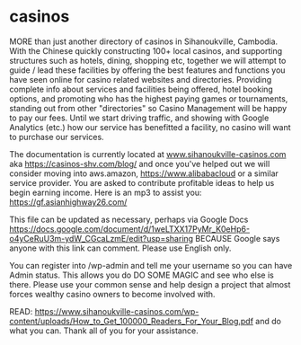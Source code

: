 # casinos
MORE than just another directory of casinos in Sihanoukville, Cambodia. With the Chinese quickly constructing 100+ local casinos, and supporting structures such as hotels, dining, shopping etc, together we will attempt to guide / lead these facilities by offering the best features and functions you have seen online for casino related websites and directories. Providing complete info about services and facilities being offered, hotel booking options, and promoting who has the highest paying games or tournaments, standing out from other "directories" so Casino Management will be happy to pay our fees. Until we start driving traffic, and showing with Google Analytics (etc.) how our service has benefitted a facility, no casino will want to purchase our services. 

The documentation is currently located at www.sihanoukville-casinos.com aka https://casinos-shv.com/blog/ and once you've helped out we will consider moving into aws.amazon, https://www.alibabacloud or a similar service provider. You are asked to contribute profitable ideas to help us begin earning income. Here is an mp3 to assist you: https://gf.asianhighway26.com/

This file can be updated as necessary, perhaps via Google Docs https://docs.google.com/document/d/1weLTXX17PyMr_K0eHp6-o4yCeRuU3m-ydW_CGcaLzmE/edit?usp=sharing  BECAUSE Google says anyone with this link can comment. Please use English only. 

You can register into /wp-admin and tell me your username so you can have Admin status. This allows you do DO SOME MAGIC and see who else is there. Please use your common sense and help design a project that almost forces wealthy casino owners to become involved with. 

READ: https://www.sihanoukville-casinos.com/wp-content/uploads/How_to_Get_100000_Readers_For_Your_Blog.pdf and do what you can. 
Thank all of you for your assistance. 

